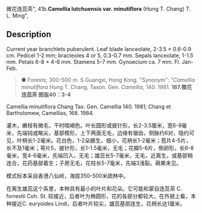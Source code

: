 微花连蕊茶",
41b.**Camellia lutchuensis var. minutiflora** (Hung T. Chang) T. L. Ming",

## Description
Current year branchlets puberulent. Leaf blade lanceolate, 2-3.5 × 0.6-0.9 cm. Pedicel 1-2 mm; bracteoles 4 or 5, 0.3-0.7 mm. Sepals lanceolate, 1-1.5 mm. Petals 6-8 × 4-6 mm. Stamens 5-7 mm. Gynoecium ca. 7 mm. Fl. Jan-Feb.

> ●  Forests; 300-500 m. S Guangxi, Hong Kong.
  "Synonym": "*Camellia minutiflora* Hung T. Chang, Taxon. Gen. *Camellia*, 140. 1981.
**187.微花连蕊茶 图版40：3-4**

Camellia minutiflora Chang Tax. Gen. Camellia 140. 1981; Chang et Bartholomew, Camellias, 168. 1984.

灌木，嫩枝有微毛，干时暗褐色。叶长圆形或披针形，长2-3.5厘米，宽6-9毫米，先端钝或略尖，基部楔形，上下两面无毛，边缘有锯齿，侧脉约6对，隐约可见，叶柄长1-2毫米。花白色，1-2朵腋生，细小，花柄长1-2毫米；苞片4-5片，长不及1毫米；萼片5，披针形，长1-1.5毫米，无毛；花瓣5-6片，倒卵形，长6-8毫米，宽4-6毫米，先端凹入，无毛；雄蕊长5-7毫米，无毛，近离生，或基部稍连合，花药基部着生；子房无毛，花柱长5-7毫米，先端3浅裂。蒴果未见。

模式标本采自香港八仙岭，海拔350-500米疏林中。

在离生雄蕊这个系里，本种具有最小的叶片和花朵。它可能和蒙自连蕊茶 C. forrestii Coh. St. 较接近，后者叶为椭圆形，花的各部分都较大，在外貌上看，本种接近C. euryoides Lindl，后者叶片较尖，雄蕊基部连生，花柄长达1厘米。
